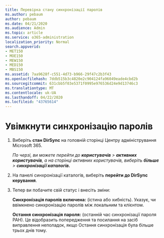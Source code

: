 ```yaml
---
title: Перевірка стану синхронізації паролів
ms.author: pebaum
author: pebaum
ms.date: 04/21/2020
ms.audience: Admin
ms.topic: article
ms.service: o365-administration
localization_priority: Normal
search.appverid:
- MET150
- MOE150
- MEW150
- MED150
- MBS150
ms.assetid: 7aa9628f-c551-4d73-b966-29f47c2b3f43
ms.openlocfilehash: 7ddb515b3c4820e2c904124fa96049eade4cbd2b
ms.sourcegitcommit: 631cbb5f03e5371f0995e976536d24e9d13746c3
ms.translationtype: MT
ms.contentlocale: uk-UA
ms.lasthandoff: 04/22/2020
ms.locfileid: "43765614"
---
```

# <a name="enable-password-sync"></a>Увімкнути синхронізацію паролів

1.  Виберіть **стан DirSync** на головній сторінці Центру адміністрування Microsoft 365. 
    
     *По черзі, ви можете перейти до **користувачів** \> **активних користувачів**, а на сторінці активних користувачів, виберіть **більше** \> **синхронізації каталогів.*** 
    
2. На панелі синхронізації каталогів, виберіть **перейти до DirSync керування**. 
    
3. Тепер ви побачите свій статус і внесіть зміни:
    
    **Синхронізація паролів включена:** (істина або хибність). Указує, чи ввімкнено синхронізацію паролів між локальним та клієнтом. 
    
    **Остання синхронізація пароля:** (останній час синхронізації пароля РАН). Це відобразить попередження та посилання на засіб виправлення неполадок, якщо Остання синхронізація була більше трьох днів тому. 
    

